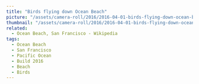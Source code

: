 ```yaml
---
title: "Birds flying down Ocean Beach"
picture: "/assets/camera-roll/2016/2016-04-01-birds-flying-down-ocean-beach/20160402_001737264_iOS.jpg"
thumbnail: "/assets/camera-roll/2016/2016-04-01-birds-flying-down-ocean-beach/20160402_001737264_iOS-thumbnail.jpg"
related:
  - Ocean Beach, San Francisco - Wikipedia
tags:
  - Ocean Beach
  - San Francisco
  - Pacific Ocean
  - Build 2016
  - Beach
  - Birds
---
```

